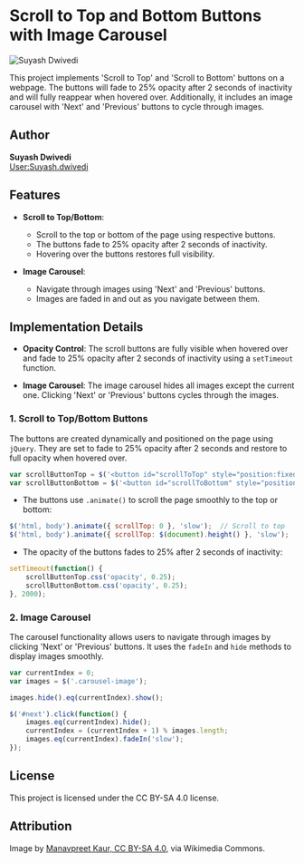 # Scroll to Top and Bottom Buttons with Image Carousel

![Suyash Dwivedi](https://upload.wikimedia.org/wikipedia/commons/thumb/9/9c/Suyash_Dwivedi_01%28cropped%29.jpg/180px-Suyash_Dwivedi_01%28cropped%29.jpg)

This project implements 'Scroll to Top' and 'Scroll to Bottom' buttons on a webpage. The buttons will fade to 25% opacity after 2 seconds of inactivity and will fully reappear when hovered over. Additionally, it includes an image carousel with 'Next' and 'Previous' buttons to cycle through images.

## Author

**Suyash Dwivedi**  
[User:Suyash.dwivedi](https://meta.wikimedia.org/wiki/User:Suyash.dwivedi)

## Features

- **Scroll to Top/Bottom**: 
  - Scroll to the top or bottom of the page using respective buttons.
  - The buttons fade to 25% opacity after 2 seconds of inactivity.
  - Hovering over the buttons restores full visibility.
  
- **Image Carousel**:
  - Navigate through images using 'Next' and 'Previous' buttons.
  - Images are faded in and out as you navigate between them.

## Implementation Details

- **Opacity Control**: The scroll buttons are fully visible when hovered over and fade to 25% opacity after 2 seconds of inactivity using a `setTimeout` function.
  
- **Image Carousel**: The image carousel hides all images except the current one. Clicking 'Next' or 'Previous' buttons cycles through the images.

### 1. Scroll to Top/Bottom Buttons

The buttons are created dynamically and positioned on the page using `jQuery`. They are set to fade to 25% opacity after 2 seconds and restore to full opacity when hovered over.

```javascript
var scrollButtonTop = $('<button id="scrollToTop" style="position:fixed; bottom:20px; left:20px; z-index:1000; background-color:#007BFF; color:white; border:none; border-radius:5px; padding:10px; font-size:16px; cursor:pointer; opacity: 1;">▲</button>');
var scrollButtonBottom = $('<button id="scrollToBottom" style="position:fixed; top:20px; left:20px; z-index:1000; background-color:#007BFF; color:white; border:none; border-radius:5px; padding:10px; font-size:16px; cursor:pointer; opacity: 1;">▼</button>');
```

- The buttons use `.animate()` to scroll the page smoothly to the top or bottom:
  
```javascript
$('html, body').animate({ scrollTop: 0 }, 'slow');  // Scroll to top
$('html, body').animate({ scrollTop: $(document).height() }, 'slow');  // Scroll to bottom
```

- The opacity of the buttons fades to 25% after 2 seconds of inactivity:
  
```javascript
setTimeout(function() {
    scrollButtonTop.css('opacity', 0.25);
    scrollButtonBottom.css('opacity', 0.25);
}, 2000);
```

### 2. Image Carousel

The carousel functionality allows users to navigate through images by clicking 'Next' or 'Previous' buttons. It uses the `fadeIn` and `hide` methods to display images smoothly.

```javascript
var currentIndex = 0;
var images = $('.carousel-image');

images.hide().eq(currentIndex).show();

$('#next').click(function() {
    images.eq(currentIndex).hide();
    currentIndex = (currentIndex + 1) % images.length;
    images.eq(currentIndex).fadeIn('slow');
});
```

## License

This project is licensed under the CC BY-SA 4.0 license.

## Attribution

Image by [Manavpreet Kaur, CC BY-SA 4.0](https://creativecommons.org/licenses/by-sa/4.0), via Wikimedia Commons.
